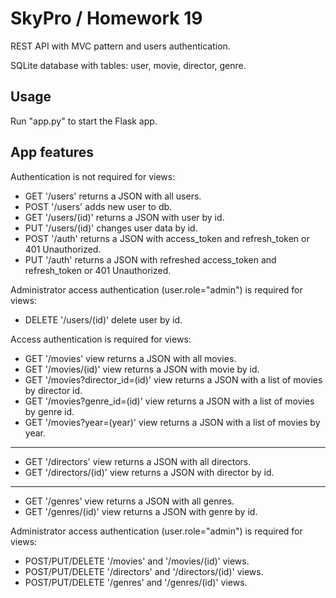 # SkyPro / Homework 19

REST API with MVC pattern and users authentication.

SQLite database with tables: user, movie, director, genre.

## Usage

Run "app.py" to start the Flask app.

## App features

Authentication is not required for views:
* GET '/users' returns a JSON with all users.
* POST '/users' adds new user to db.
* GET '/users/(id)' returns a JSON with user by id.
* PUT '/users/(id)' changes user data by id.
* POST '/auth' returns a JSON with access_token and refresh_token or 401 Unauthorized.
* PUT '/auth' returns a JSON with refreshed access_token and refresh_token or 401 Unauthorized.

Administrator access authentication (user.role="admin") is required for views:
* DELETE '/users/(id)' delete user by id.

Access authentication is required for views:
* GET '/movies' view returns a JSON with all movies.
* GET '/movies/(id)' view returns a JSON with movie by id.
* GET '/movies?director_id=(id)' view returns a JSON with a list of movies by director id.
* GET '/movies?genre_id=(id)' view returns a JSON with a list of movies by genre id.
* GET '/movies?year=(year)' view returns a JSON with a list of movies by year.
---
* GET '/directors' view returns a JSON with all directors.
* GET '/directors/(id)' view returns a JSON with director by id.
---
* GET '/genres' view returns a JSON with all genres.
* GET '/genres/(id)' view returns a JSON with genre by id.

Administrator access authentication (user.role="admin") is required for views:
* POST/PUT/DELETE '/movies' and '/movies/(id)' views.
* POST/PUT/DELETE '/directors' and '/directors/(id)' views.
* POST/PUT/DELETE '/genres' and '/genres/(id)' views.

